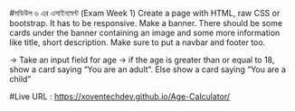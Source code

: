 #মডিউল ৬ এর এসাইনমেন্ট (Exam Week 1)
Create a page with HTML, raw CSS or bootstrap. It has to be responsive. Make a banner. There should be some cards under the banner containing an image and some more information like title, short description. Make sure to put a navbar and footer too. 


-> Take an input field for age
-> if the age is greater than or equal to 18, show a card saying “You are an adult”. Else show a card saying “You are a child”

#Live URL : 
https://xoventechdev.github.io/Age-Calculator/
